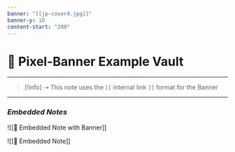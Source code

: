 ```yaml
---
banner: "[[jp-cover4.jpg]]"
banner-y: 10
content-start: "200"
---
```

  # 🚩 Pixel-Banner Example Vault

---

> [!info] ⇢ This note uses the `[[` internal link `]]` format for the Banner

---
### *Embedded Notes*

![[📜 Embedded Note with Banner]]

![[📃 Embedded Note]]
